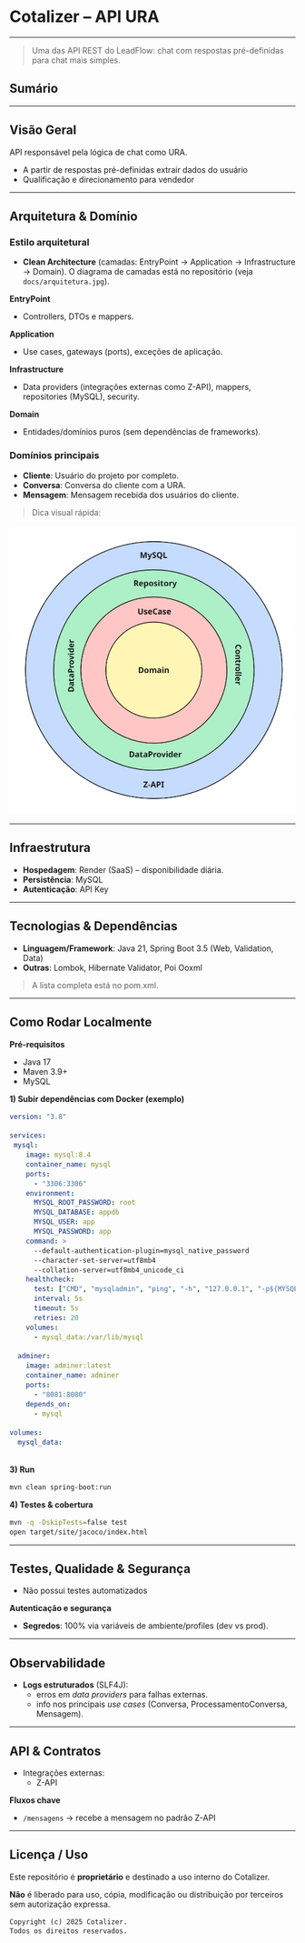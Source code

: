 # Cotalizer – API URA

---

> Uma das API REST do LeadFlow: chat com respostas pré-definidas para chat mais simples.
> 

## Sumário

---

## Visão Geral

API responsável pela lógica de chat como URA.

- A partir de respostas pré-definidas extrair dados do usuário
- Qualificação e direcionamento para vendedor

---

## Arquitetura & Domínio

### Estilo arquitetural

- **Clean Architecture** (camadas: EntryPoint → Application → Infrastructure → Domain). O diagrama de camadas está no repositório (veja `docs/arquitetura.jpg`).

**EntryPoint**

- Controllers, DTOs e mappers.

**Application**

- Use cases, gateways (ports), exceções de aplicação.

**Infrastructure**

- Data providers (integrações externas como Z-API), mappers, repositories (MySQL), security.

**Domain**

- Entidades/domínios puros (sem dependências de frameworks).

### Domínios principais

- **Cliente**: Usuário do projeto por completo.
- **Conversa**: Conversa do cliente com a URA.
- **Mensagem**: Mensagem recebida dos usuários do cliente.

> Dica visual rápida:
> 

![arquitetura](docs/arquitetura.jpg)

---

## Infraestrutura

- **Hospedagem**: Render (SaaS) – disponibilidade diária.
- **Persistência**: MySQL
- **Autenticação**: API Key

---

## Tecnologias & Dependências

- **Linguagem/Framework**: Java 21, Spring Boot 3.5 (Web, Validation, Data)
- **Outras**: Lombok, Hibernate Validator, Poi Ooxml

> A lista completa está no pom.xml.
> 

---

## Como Rodar Localmente

**Pré-requisitos**

- Java 17
- Maven 3.9+
- MySQL

**1) Subir dependências com Docker (exemplo)**

```yaml
version: "3.8"

services:
 mysql:
    image: mysql:8.4
    container_name: mysql
    ports:
      - "3306:3306"
    environment:
      MYSQL_ROOT_PASSWORD: root
      MYSQL_DATABASE: appdb
      MYSQL_USER: app
      MYSQL_PASSWORD: app
    command: >
      --default-authentication-plugin=mysql_native_password
      --character-set-server=utf8mb4
      --collation-server=utf8mb4_unicode_ci
    healthcheck:
      test: ["CMD", "mysqladmin", "ping", "-h", "127.0.0.1", "-p${MYSQL_ROOT_PASSWORD}"]
      interval: 5s
      timeout: 5s
      retries: 20
    volumes:
      - mysql_data:/var/lib/mysql

  adminer:
    image: adminer:latest
    container_name: adminer
    ports:
      - "8081:8080"
    depends_on:
      - mysql

volumes:
  mysql_data:
  
```

**3) Run**

```bash
mvn clean spring-boot:run

```

**4) Testes & cobertura**

```bash
mvn -q -DskipTests=false test
open target/site/jacoco/index.html

```

---

## Testes, Qualidade & Segurança

- Não possui testes automatizados

**Autenticação e segurança**

- **Segredos**: 100% via variáveis de ambiente/profiles (dev vs prod).

---

## Observabilidade

- **Logs estruturados** (SLF4J):
    - erros em *data providers* para falhas externas.
    - info nos principais *use cases* (Conversa, ProcessamentoConversa, Mensagem).

---

## API & Contratos

- Integrações externas:
    - Z-API

**Fluxos chave**

- `/mensagens` → recebe a mensagem no padrão Z-API

---

## Licença / Uso

Este repositório é **proprietário** e destinado a uso interno do Cotalizer.

**Não** é liberado para uso, cópia, modificação ou distribuição por terceiros sem autorização expressa.

```
Copyright (c) 2025 Cotalizer.
Todos os direitos reservados.

```
